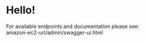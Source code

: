 # Hello!

For available endpoints and documentation please see:  
amazon-ec2-url/admin/swagger-ui.html